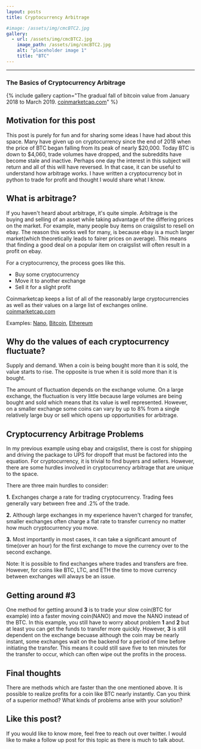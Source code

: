 ```yaml
---
layout: posts
title: Cryptocurrency Arbitrage

#image: /assets/img/cmcBTC2.jpg 
gallery:
  - url: /assets/img/cmcBTC2.jpg 
    image_path: /assets/img/cmcBTC2.jpg 
    alt: "placeholder image 1"
    title: "BTC"
---
```

___

### The Basics of Cryptocurrency Arbitrage

{% include gallery caption="The gradual fall of bitcoin value from January 2018 to March 2019. [coinmarketcap.com](https://coinmarketcap.com/)" %}


## Motivation for this post

This post is purely for fun and for sharing some ideas I have had about this space. Many have given up on cryptocurrency since the end of 2018 when the price of BTC began falling from its peak of nearly $20,000. Today BTC is down to $4,060, trade volumes have dropped, and the subreddits have become stale and inactive. Perhaps one day the interest in this subject will return and all of this will have reversed. In that case, it can be useful to understand how arbitrage works. I have written a cryptocurrency bot in python to trade for profit and thought I would share what I know. 


## What is arbitrage?

If you haven't heard about arbitrage, it's quite simple. Arbitrage is the buying and selling of an asset while taking advantage of the differing prices on the market. For example, many people buy items on craigslist to resell on ebay. The reason this works well for many, is because ebay is a much larger market(which theoretically leads to fairer prices on average). This means that finding a good deal on a popular item on craigslist will often result in a profit on ebay. 

For a cryptocurrency, the process goes like this. 

* Buy some cryptocurrency
* Move it to another exchange
* Sell it for a slight profit

Coinmarketcap keeps a list of all of the reasonably large cryptocurrencies as well as their values on a large list of exchanges online.  [coinmarketcap.com](https://coinmarketcap.com/) 

Examples: [Nano](https://coinmarketcap.com/currencies/nano/#markets), [Bitcoin](https://coinmarketcap.com/currencies/bitcoin/#markets), [Ethereum](https://coinmarketcap.com/currencies/ethereum/#markets)

## Why do the values of each cryptocurrency fluctuate?

Supply and demand. When a coin is being bought more than it is sold, the value starts to rise. The opposite is true when it is sold more than it is bought. 

The amount of fluctuation depends on the exchange volume. On a large exchange, the fluctuation is very little because large volumes are being bought and sold which means that its value is well represented. However, on a smaller exchange some coins can vary by up to 8% from a single relatively large buy or sell which opens up opportunities for arbitrage.

## Cryptocurrency Arbitrage Problems

In my previous example using ebay and craigslist, there is cost for shipping and driving the package to UPS for dropoff that must be factored into the equation. For cryptocurrency, it is trivial to find buyers and sellers. However, there are some hurdles involved in cryptocurrency arbitrage that are unique to the space.

There are three main hurdles to consider: 

**1.** Exchanges charge a rate for trading cryptocurrency. Trading fees generally vary between free and .2% of the trade. 

**2.** Although large exchanges in my experience haven't charged for transfer, smaller exchanges often charge a flat rate to transfer currency no matter how much cryptocurrency you move. 

**3.** Most importantly in most cases, it can take a significant amount of time(over an hour) for the first exchange to move the currency over to the second exchange. 

Note: It is possible to find exchanges where trades and transfers are free. However, for coins like BTC, LTC, and ETH the time to move currency between exchanges will always be an issue. 

## Getting around #3

One method for getting around **3** is to trade your slow coin(BTC for example) into a faster moving coin(NANO) and move the NANO instead of the BTC. In this example, you still have to worry about problem **1** and **2** but at least you can get the funds to transfer more quickly. However, **3** is still dependent on the exchange becuase although the coin may be nearly instant, some exchanges wait on the backend for a period of time before initiating the transfer. This means it could still save five to ten minutes for the transfer to occur, which can often wipe out the profits in the process. 

## Final thoughts 

There are methods which are faster than the one mentioned above. It is possible to realize profits for a coin like BTC nearly instantly. Can you think of a superior method? What kinds of problems arise with your solution?

## Like this post?

If you would like to know more, feel free to reach out over twitter. I would like to make a follow up post for this topic as there is much to talk about. 


[mm]: https://guides.github.com/features/mastering-markdown/
[ksyn]: https://kramdown.gettalong.org/syntax.html
[ksyntab]:https://kramdown.gettalong.org/syntax.html#tables
[ksynmath]: https://kramdown.gettalong.org/syntax.html#math-blocks
[katex]: https://khan.github.io/KaTeX/
[rtable]: https://dbushell.com/2016/03/04/css-only-responsive-tables/
